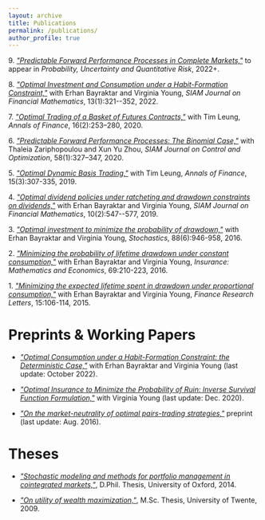 ```yaml
---
layout: archive
title: Publications 
permalink: /publications/
author_profile: true
---
```


<!-- {% include base_path %}

{% for post in site.publications reversed %}
  {% include archive-single.html %}
{% endfor %} -->

9\.  [_"Predictable Forward Performance Processes in Complete Markets,"_](https://arxiv.org/abs/2206.03608) to appear in _Probability, Uncertainty and Quantitative Risk_, 2022+. 

8\.  [_"Optimal Investment and Consumption under a Habit-Formation Constraint,"_](https://arxiv.org/abs/2102.03414) with Erhan Bayraktar and Virginia Young, _SIAM Journal on Financial Mathematics_, 13(1):321--352, 2022. 

7\. [_"Optimal Trading of a Basket of Futures Contracts,"_](http://arxiv.org/abs/1910.04943) with Tim Leung, _Annals of Finance_, 16(2):253–280, 2020. 

6\. [_"Predictable Forward Performance Processes: The Binomial Case,"_](http://arxiv.org/abs/1611.04494) with Thaleia Zariphopoulou and Xun Yu Zhou, _SIAM Journal on Control and Optimization_, 58(1):327–347, 2020. 

5\. [_"Optimal Dynamic Basis Trading,"_](https://arxiv.org/abs/1809.05961) with Tim Leung, _Annals of Finance_, 15(3):307-335, 2019. 

4\. [_"Optimal dividend policies under ratcheting and drawdown constraints on dividends,"_](http://arxiv.org/abs/1806.07499) with Erhan Bayraktar and Virginia Young, _SIAM Journal on Financial Mathematics_, 10(2):547--577, 2019. 

3\. [_"Optimal investment to minimize the probability of drawdown,"_](http://arxiv.org/abs/1506.00166) with Erhan Bayraktar and Virginia Young, _Stochastics_, 88(6):946-958, 2016.

2\. [_"Minimizing the probability of lifetime drawdown under constant consumption,"_](http://arxiv.org/abs/1507.08713) with Erhan Bayraktar and Virginia Young, _Insurance: Mathematics and Economics_, 69:210-223, 2016.

1\. [_"Minimizing the expected lifetime spent in drawdown under proportional consumption,"_](http://arxiv.org/abs/1508.01914) with Erhan Bayraktar and Virginia Young, _Finance Research Letters_, 15:106-114, 2015.


# Preprints & Working Papers

* [_"Optimal Consumption under a Habit-Formation Constraint: the Deterministic Case,"_](https://arxiv.org/abs/2012.02277) with Erhan Bayraktar and Virginia Young (last update: October 2022).

* [_"Optimal Insurance to Minimize the Probability of Ruin: Inverse Survival Function Formulation,"_](https://arxiv.org/abs/2012.03798) with Virginia Young (last update: Dec. 2020).

* [_"On the market-neutrality of optimal pairs-trading strategies,"_](http://arxiv.org/abs/1608.08268) preprint (last update: Aug. 2016).


# Theses

* [_"Stochastic modeling and methods for portfolio management in cointegrated markets,"_](../files/2014Angoshtari.pdf), D.Phil. Thesis, University of Oxford, 2014.

* [_"On utility of wealth maximization,"_](../files/2009Angoshtari.pdf), M.Sc. Thesis, University of Twente, 2009.
